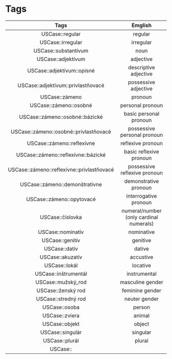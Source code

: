 # Tags

| Tags  | Emglish |
| :---: | :-----: |
| USCase::regular | regular |
| USCase::irregular | irregular |
| USCase::substantívum | noun |
| USCase::adjektívum | adjective |
| USCase::adjektívum::opisné | descriptive adjective |
| USCase::adjektívum::privlastňovacé | possessive adjective |
| USCase::zámeno | pronoun |
| USCase::zámeno::osobné | personal pronoun |
| USCase::zámeno::osobné::bázické | basic personal pronoun |
| USCase::zámeno::osobné::privlastňovacé | possessive personal pronoun |
| USCase::zámeno::reflexívne  | reflexive pronoun |
| USCase::zámeno::reflexívne::bázické  | basic reflexive pronoun |
| USCase::zámeno::reflexívne::privlastňovacé  | possessive reflexive pronoun |
| USCase::zámeno::demonštratívne  | demonstrative pronoun |
| USCase::zámeno::opytovacé  | interrogative pronoun |
| USCase::číslovka | numeral/number (only cardinal numerals) |
| USCase::nominatív | nominative |
| USCase::genitív | genitive |
| USCase::datív | dative |
| USCase::akuzatív | accustive |
| USCase::lokál | locative |
| USCase::inštrumentál | instrumental |
| USCase::mužský_rod  | masculine gender |
| USCase::ženský rod | feminine gender |
| USCase::stredný rod | neuter gender |
| USCase::osoba | person |
| USCase::zviera | animal |
| USCase::objekt | object |
| USCase::singulár | singular |
| USCase::plurál | plural |
| USCase:: |  |